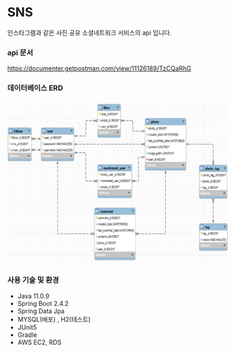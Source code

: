 # SNS
인스타그램과 같은 사진 공유 소셜네트워크 서비스의 api 입니다.

### api 문서
https://documenter.getpostman.com/view/11126189/TzCQaRhG


### 데이터베이스 ERD
<img src="./readme_img/erd.JPG" alt="db ERD" width="700" height="370">

### 사용 기술 및 환경
- Java 11.0.9
- Spring Boot 2.4.2
- Spring Data Jpa
- MYSQL(배포) , H2(테스트)
- JUnit5
- Gradle
- AWS EC2, RDS
